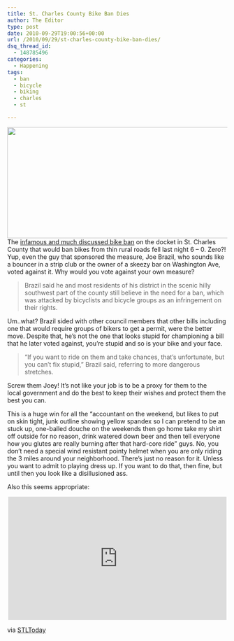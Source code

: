 ```yaml
---
title: St. Charles County Bike Ban Dies
author: The Editor
type: post
date: 2010-09-29T19:00:56+00:00
url: /2010/09/29/st-charles-county-bike-ban-dies/
dsq_thread_id:
  - 148785496
categories:
  - Happening
tags:
  - ban
  - bicycle
  - biking
  - charles
  - st

---
```

[<img class="aligncenter size-full wp-image-7058" title="rides_a_bike_everywhere_guy" src="http://media.punchingkitty.com/wordpress/2010/09/rides_a_bike_everywhere_guy.jpg" alt="" width="600" height="254" />][1]The <a href="http://punchingkitty.com/2010/08/05/st-charles-county-also-hates-bicycles/" target="_blank">infamous and much discussed bike ban</a> on the docket in St. Charles County that would ban bikes from thin rural roads fell last night 6 &#8211; 0. Zero?! Yup, even the guy that sponsored the measure, Joe Brazil, who sounds like a bouncer in a strip club or the owner of a skeezy bar on Washington Ave, voted against it. Why would you vote against your own measure?

> Brazil said he and most residents of his district in the scenic hilly southwest part of the county still believe in the need for a ban, which was attacked by bicyclists and bicycle groups as an infringement on their rights.

Um..what? Brazil sided with other council members that other bills including one that would require groups of bikers to get a permit, were the better move. Despite that, he&#8217;s not the one that looks stupid for championing a bill that he later voted against, you&#8217;re stupid and so is your bike and your face.

> &#8220;If you want to ride on them and take chances, that&#8217;s unfortunate, but you can&#8217;t fix stupid,&#8221; Brazil said, referring to more dangerous stretches.

Screw them Joey! It&#8217;s not like your job is to be a proxy for them to the local government and do the best to keep their wishes and protect them the best you can.

This is a huge win for all the &#8220;accountant on the weekend, but likes to put on skin tight, junk outline showing yellow spandex so I can pretend to be an stuck up, one-balled douche on the weekends then go home take my shirt off outside for no reason, drink watered down beer and then tell everyone how you glutes are really burning after that hard-core ride&#8221; guys. No, you don&#8217;t need a special wind resistant pointy helmet when you are only riding the 3 miles around your neighborhood. There&#8217;s just no reason for it. Unless you want to admit to playing dress up. If you want to do that, then fine, but until then you look like a disillusioned ass.

Also this seems appropriate:

<span class="embed-youtube" style="text-align:center; display: block;"><iframe class='youtube-player' type='text/html' width='500' height='282' src='http://www.youtube.com/embed/q9n_V6XDrL8?version=3&#038;rel=1&#038;fs=1&#038;autohide=2&#038;showsearch=0&#038;showinfo=1&#038;iv_load_policy=1&#038;wmode=transparent' allowfullscreen='true' style='border:0;'></iframe></span>

via <a href="http://www.stltoday.com/news/local/stcharles/article_f8daf818-71c2-5ce7-b6bc-879b1961dfb9.html" target="_blank">STLToday</a>

 [1]: http://media.punchingkitty.com/wordpress/2010/09/rides_a_bike_everywhere_guy.jpg